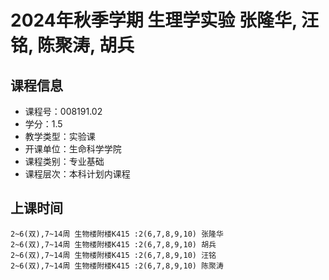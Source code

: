 # 2024年秋季学期 生理学实验 张隆华, 汪铭, 陈聚涛, 胡兵






## 课程信息

- 课程号：008191.02
- 学分：1.5
- 教学类型：实验课
- 开课单位：生命科学学院
- 课程类别：专业基础
- 课程层次：本科计划内课程

## 上课时间

```
2~6(双),7~14周 生物楼附楼K415 :2(6,7,8,9,10) 张隆华
2~6(双),7~14周 生物楼附楼K415 :2(6,7,8,9,10) 胡兵
2~6(双),7~14周 生物楼附楼K415 :2(6,7,8,9,10) 汪铭
2~6(双),7~14周 生物楼附楼K415 :2(6,7,8,9,10) 陈聚涛
```

